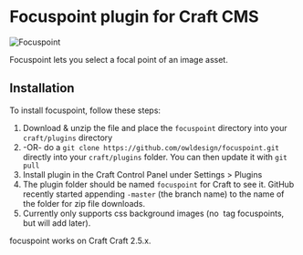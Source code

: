 # Focuspoint plugin for Craft CMS

![Focuspoint](http://craftcms-dev.s3.amazonaws.com/focuspoint/focuspoint.png)

Focuspoint lets you select a focal point of an image asset. 


## Installation

To install focuspoint, follow these steps:

1. Download & unzip the file and place the `focuspoint` directory into your `craft/plugins` directory
2.  -OR- do a `git clone https://github.com/owldesign/focuspoint.git` directly into your `craft/plugins` folder.  You can then update it with `git pull`
3. Install plugin in the Craft Control Panel under Settings > Plugins
4. The plugin folder should be named `focuspoint` for Craft to see it.  GitHub recently started appending `-master` (the branch name) to the name of the folder for zip file downloads.
5. Currently only supports css background images (no <img> tag focuspoints, but will add later).

focuspoint works on Craft Craft 2.5.x.